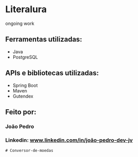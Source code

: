 ﻿# Literalura
 ongoing work

## Ferramentas utilizadas:

* Java
* PostgreSQL

## APIs e bibliotecas utilizadas:

* Spring Boot
* Maven
* Gutendex

## Feito por:

### João Pedro

### Linkedin: www.linkedin.com/in/joão-pedro-dev-jv
```
# Conversor-de-moedas
